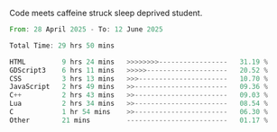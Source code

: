 Code meets caffeine struck sleep deprived student.

<!--START_SECTION:waka-->

```rust
From: 28 April 2025 - To: 12 June 2025

Total Time: 29 hrs 50 mins

HTML         9 hrs 24 mins   >>>>>>>>-----------------   31.19 %
GDScript3    6 hrs 11 mins   >>>>>--------------------   20.52 %
CSS          3 hrs 13 mins   >>>----------------------   10.70 %
JavaScript   2 hrs 49 mins   >>-----------------------   09.36 %
C++          2 hrs 43 mins   >>-----------------------   09.03 %
Lua          2 hrs 34 mins   >>-----------------------   08.54 %
C            1 hr 54 mins    >>-----------------------   06.30 %
Other        21 mins         -------------------------   01.17 %
```

<!--END_SECTION:waka-->
